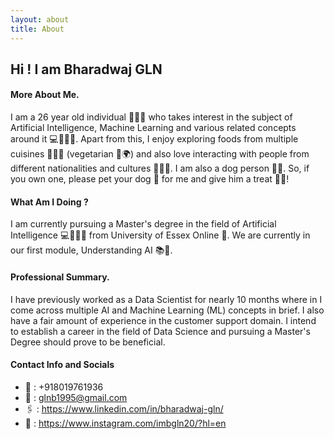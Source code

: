 ```yaml
---
layout: about
title: About
---
```


## Hi ! I am Bharadwaj GLN

#### More About Me.
I am a 26 year old individual 🧔🏻‍♂️ who takes interest in the subject of Artificial Intelligence, Machine Learning and various related concepts around it 💻🧑🏻‍💻. Apart from this, I enjoy exploring foods from multiple cuisines 🍕🥐🥗 (vegetarian 🌱🌍) and also love interacting with people from different nationalities and cultures 🙋🏻‍♂️. I am also a dog person 🐕‍🦺. So, if you own one, please pet your dog 🦴 for me and give him a treat 🍗🧆!

#### What Am I Doing ? 
I am currently pursuing a Master's degree in the field of Artificial Intelligence 💻🧑🏻‍💻 from University of Essex Online 🏫.  We are currently in our first module, Understanding AI 📚📑.

#### Professional Summary.
I have previously worked as a Data Scientist for nearly 10 months where in I come across multiple AI and Machine Learning (ML) concepts in brief. I also have a fair amount of experience in the customer support domain. I intend to establish a career in the field of Data Science and pursuing a Master's Degree should prove to be beneficial.

#### Contact Info and Socials
- 📲 : +918019761936
- 📧 : glnb1995@gmail.com
- 🖇️ : https://www.linkedin.com/in/bharadwaj-gln/
- 🔗 : https://www.instagram.com/imbgln20/?hl=en
